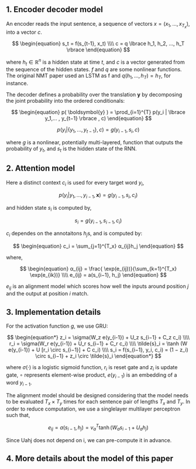 <script type="text/javascript" src="http://cdn.mathjax.org/mathjax/latest/MathJax.js?config=default"></script>


## 1. Encoder decoder model

An encoder reads the input sentence, a sequence of vectors $x = (x_1, ... , x_{T_x})$, into a vector $c$.

$$
\begin{equation}
s_t = f(s_{t-1}, x_t) \\\\
c = q \lbrace h_1, h_2, ..., h_T \rbrace
\end{equation}
$$

where $h_t \in \mathbb{R}^n$ is a hidden state at time $t$, and $c$ is a vector generated from the sequence of the
hidden states. $f$ and $q$ are some nonlinear functions. The original NMT paper used an LSTM as f and $q ({h_1, ..., h_T }) = h_T$, for instance.

The decoder defines a probability over the translation $\boldsymbol{y}$ by decomposing the joint probability into the ordered conditionals: 

$$
\begin{equation}
p( \boldsymbol{y} ) = \prod_{i=1}^{T} p(y_i | \lbrace y_1,... , y_{t−1} \rbrace , c)
\end{equation}
$$

$$
\begin{equation}
p(y_i | \lbrace y_1,... , y_{t−1} \rbrace , c) = g( y_{i-1}, s_i, c )
\end{equation}
$$

where $g$ is a nonlinear, potentially multi-layered, function that outputs the probability of $y_t$, and $s_t$ is
the hidden state of the RNN.

## 2. Attention model

Here a distinct context $c_i$ is used for every target word $y_i$,

$$
\begin{equation}
p(y_i|y_1, ..., y_{i−1}, \boldsymbol{x}) = g(y_{i−1}, s_i, c_i)
\end{equation}
$$

and hidden state $s_i$ is computed by,

$$
\begin{equation*}
s_i = g( y_{i-1}, s_{i-1}, c_i )
\end{equation*}
$$

$c_i$ dependes on the annotaitons $h_j$s, and is computed by:

$$
\begin{equation}
c_i = \sum_{j=1}^{T_x} α_{ij}h_j
\end{equation}
$$

where,

$$
\begin{equation}
α_{ij} = \frac{ \exp(e_{ij})}{\sum_{k=1}^{T_x} \exp(e_{ik})} \\\\
e_{ij} = a(s_{i−1}, h_j)
\end{equation}
$$

$e_{ij}$ is an alignment model which scores how well the inputs around position $j$ and the output at position $i$ match. 

## 3. Implementation details

For the activation function $g$, we use GRU:

$$
\begin{equation*}
z_i = \sigma(W_z e(y_{i-1}) + U_z s_{i−1} + C_z c_i) \\\\
r_i = \sigma(W_r e(y_{i-1}) + U_r s_{i−1} + C_r c_i) \\\\
\tilde{s}_i = \tanh (W e(y_{i-1}) + U [r_i \circ s_{i−1}] + C c_i) \\\\
s_i = f(s_{i−1}, y_i, c_i) = (1 − z_i) \circ s_{i−1} + z_i \circ \tilde{s}_i
\end{equation*}
$$

where $\sigma(·)$ is a logistic sigmoid function, $r_i$ is reset gate and $z_i$ is update gate, $\circ$ represents element-wise product, $e(y_{i−1})$ is an embedding of a word $y_{i−1}$.

The alignment model should be designed considering that the model needs to be evaluated $T_x × T_y$ times for each sentence pair of lengths $T_x$ and $T_y$. In order to reduce computation, we use a singlelayer multilayer perceptron such that,

$$
\begin{equation*}
e_{ij} = a(s_{i−1}, h_j) = v_{a}^{T} \tanh (W_a s_{i−1} + U_a h_j)
\end{equation*}
$$

Since Uahj does not depend on i, we can pre-compute it in advance.

## 4. More details about the model of this paper

